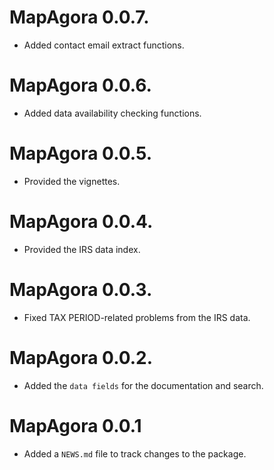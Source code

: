 # MapAgora 0.0.7.

* Added contact email extract functions.

# MapAgora 0.0.6.

* Added data availability checking functions.

# MapAgora 0.0.5. 

* Provided the vignettes. 

# MapAgora 0.0.4.

* Provided the IRS data index.

# MapAgora 0.0.3. 

* Fixed TAX PERIOD-related problems from the IRS data.

# MapAgora 0.0.2. 

* Added the `data fields` for the documentation and search.

# MapAgora 0.0.1

* Added a `NEWS.md` file to track changes to the package.
